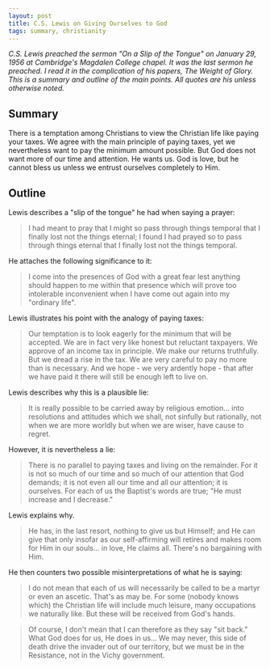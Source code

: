 ```yaml
---
layout: post
title: C.S. Lewis on Giving Ourselves to God
tags: summary, christianity
---
```


*C.S. Lewis preached the sermon "On a Slip of the Tongue" on January 29, 1956 at Cambridge's Magdalen College chapel. It was the last sermon he preached. I read it in the complication of his papers, The Weight of Glory. This is a summary and outline of the main points. All quotes are his unless otherwise noted.*

## Summary

There is a temptation among Christians to view the Christian life like paying your taxes. We agree with the main principle of paying taxes, yet we nevertheless want to pay the minimum amount possible. But God does not want more of our time and attention. He wants us. God is love, but he cannot bless us unless we entrust ourselves completely to Him.

## Outline

Lewis describes a "slip of the tongue" he had when saying a prayer:

> I had meant to pray that I might so pass through things temporal that I finally lost not the things eternal; I found I had prayed so to pass through things eternal that I finally lost not the things temporal.

He attaches the following significance to it:

> I come into the presences of God with a great fear lest anything should happen to me within that presence which will prove too intolerable inconvenient when I have come out again into my "ordinary life".

Lewis illustrates his point with the analogy of paying taxes:

> Our temptation is to look eagerly for the minimum that will be accepted. We are in fact very like honest but reluctant taxpayers. We approve of an income tax in principle. We make our returns truthfully. But we dread a rise in the tax. We are very careful to pay no more than is necessary. And we hope - we very ardently hope - that after we have paid it there will still be enough left to live on.

Lewis describes why this is a plausible lie:

> It is really possible to be carried away by religious emotion... into resolutions and attitudes which we shall, not sinfully but rationally, not when we are more worldly but when we are wiser, have cause to regret.

However, it is nevertheless a lie:

> There is no parallel to paying taxes and living on the remainder. For it is not so much of our time and so much of our attention that God demands; it is not even all our time and all our attention; it is ourselves. For each of us the Baptist's words are true; "He must increase and I decrease."

Lewis explains why.

> He has, in the last resort, nothing to give us but Himself; and He can give that only insofar as our self-affirming will retires and makes room for Him in our souls... in love, He claims all. There's no bargaining with Him.

He then counters two possible misinterpretations of what he is saying:

> I do not mean that each of us will necessarily be called to be a martyr or even an ascetic. That's as may be. For some (nobody knows which) the Christian life will include much leisure, many occupations we naturally like. But these will be received from God's hands.

> Of course, I don't mean that I can therefore as they say "sit back." What God does for us, He does in us... We may never, this side of death drive the invader out of our territory, but we must be in the Resistance, not in the Vichy government.
